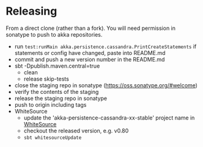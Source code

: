 # Releasing

From a direct clone (rather than a fork). You will need permission in sonatype to push to akka repositories.

* run `test:runMain akka.persistence.cassandra.PrintCreateStatements` if statements or config have changed,
  paste into README.md
* commit and push a new version number in the README.md
* sbt -Dpublish.maven.central=true
  * clean
  * release skip-tests
* close the staging repo in sonatype (https://oss.sonatype.org/#welcome)
* verify the contents of the staging
* release the staging repo in sonatype
* push to origin including tags
* WhiteSource
  * update the 'akka-persistence-cassandra-xx-stable' project name in [WhiteSource](https://saas.whitesourcesoftware.com)
  * checkout the released version, e.g. v0.80
  * `sbt whitesourceUpdate`
